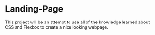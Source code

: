# Landing-Page
This project will be an attempt to use all of the knowledge learned about CSS and Flexbox to create a nice looking webpage.